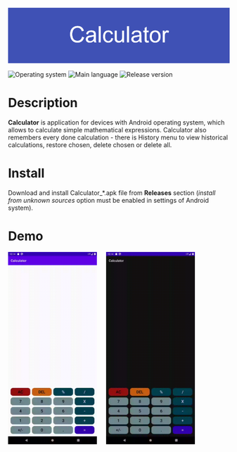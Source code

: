 ﻿![banner](res/banner.png)

![Operating system](https://img.shields.io/badge/OS-Android%208.0%2B-brightgreen)  ![Main language](https://img.shields.io/badge/Main%20language-Kotlin-blue)
![Release version](https://img.shields.io/github/v/tag/arturkowalczyk300/calculator?color=darkviolet&label=Release)
# Description
**Calculator** is application for devices with Android operating system, which allows to calculate simple mathematical expressions. 
Calculator also remembers every done calculation - there is History menu to view historical calculations, restore chosen, delete chosen or delete all.

# Install
Download and install Calculator_*.apk file from **Releases** section (*install from unknown sources* option must be enabled in settings of Android system).

# Demo
<img src="res/Calculator_light_theme.gif" alt="Light theme" width="40%" height="40%"> &emsp; <img src="res/Calculator_dark_theme.gif" alt="Dark theme" width="40%" height="40%">
